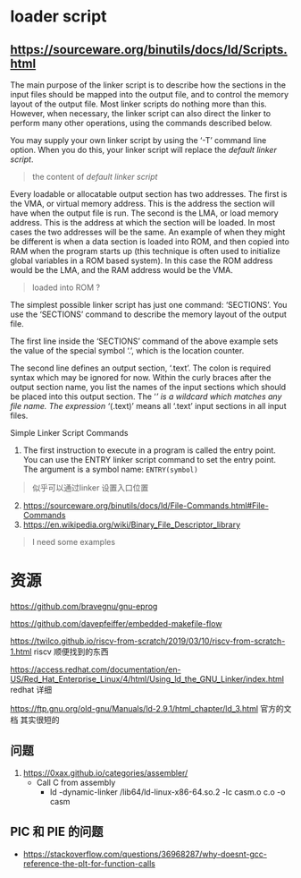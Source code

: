 # loader script

## https://sourceware.org/binutils/docs/ld/Scripts.html
The main purpose of the linker script is to describe how the sections in the input files should be mapped into the output file, and to control the memory layout of the output file.
Most linker scripts do nothing more than this. However, when necessary, the linker script can also direct the linker to perform many other operations, using the commands described below.

You may supply your own linker script by using the ‘-T’ command line option. When you do this, your linker script will replace the *default linker script*.
> the content of *default linker script*

Every loadable or allocatable output section has two addresses. The first is the VMA, or virtual memory address. This is the address the section will have when the output file is run. The second is the LMA, or load memory address. This is the address at which the section will be loaded. In most cases the two addresses will be the same. An example of when they might be different is when a data section is loaded into ROM, and then copied into RAM when the program starts up (this technique is often used to initialize global variables in a ROM based system). In this case the ROM address would be the LMA, and the RAM address would be the VMA.
> loaded into ROM ?

The simplest possible linker script has just one command: ‘SECTIONS’. You use the ‘SECTIONS’ command to describe the memory layout of the output file.

The first line inside the ‘SECTIONS’ command of the above example sets the value of the special symbol ‘.’, which is the location counter.

The second line defines an output section, ‘.text’. The colon is required syntax which may be ignored for now. Within the curly braces after the output section name, you list the names of the input sections which should be placed into this output section. The ‘*’ is a wildcard which matches any file name. The expression ‘*(.text)’ means all ‘.text’ input sections in all input files.

Simple Linker Script Commands
1. The first instruction to execute in a program is called the entry point. You can use the ENTRY linker script command to set the entry point. The argument is a symbol name: `ENTRY(symbol)`
> 似乎可以通过linker 设置入口位置
2. https://sourceware.org/binutils/docs/ld/File-Commands.html#File-Commands
3. https://en.wikipedia.org/wiki/Binary_File_Descriptor_library

> I need some examples

# 资源
https://github.com/bravegnu/gnu-eprog

https://github.com/davepfeiffer/embedded-makefile-flow

https://twilco.github.io/riscv-from-scratch/2019/03/10/riscv-from-scratch-1.html riscv 顺便找到的东西

https://access.redhat.com/documentation/en-US/Red_Hat_Enterprise_Linux/4/html/Using_ld_the_GNU_Linker/index.html redhat 详细

https://ftp.gnu.org/old-gnu/Manuals/ld-2.9.1/html_chapter/ld_3.html 官方的文档 其实很短的
## 问题
1. https://0xax.github.io/categories/assembler/
    - Call C from assembly
        - ld   -dynamic-linker /lib64/ld-linux-x86-64.so.2 -lc casm.o c.o -o casm

## PIC 和 PIE 的问题
- https://stackoverflow.com/questions/36968287/why-doesnt-gcc-reference-the-plt-for-function-calls
